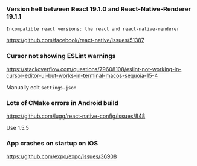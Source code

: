 ### Version hell between React 19.1.0 and React-Native-Renderer 19.1.1
```
Incompatible react versions: the react and react-native-renderer
```
https://github.com/facebook/react-native/issues/51387

### Cursor not showing ESLint warnings
https://stackoverflow.com/questions/79608108/eslint-not-working-in-cursor-editor-ui-but-works-in-terminal-macos-sequoia-15-4

Manually edit `settings.json`

### Lots of CMake errors in Android build
https://github.com/lugg/react-native-config/issues/848

Use 1.5.5

### App crashes on startup on iOS
https://github.com/expo/expo/issues/36908